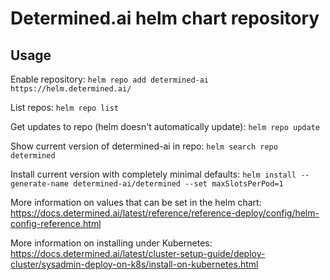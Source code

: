 # Determined.ai helm chart repository

## Usage

Enable repository:
`helm repo add determined-ai https://helm.determined.ai/`

List repos:
`helm repo list`

Get updates to repo (helm doesn't automatically update):
`helm repo update`

Show current version of determined-ai in repo:
`helm search repo determined`

Install current version with completely minimal defaults:
`helm install --generate-name determined-ai/determined --set maxSlotsPerPod=1`

More information on values that can be set in the helm chart:
<https://docs.determined.ai/latest/reference/reference-deploy/config/helm-config-reference.html>

More information on installing under Kubernetes:
<https://docs.determined.ai/latest/cluster-setup-guide/deploy-cluster/sysadmin-deploy-on-k8s/install-on-kubernetes.html>
